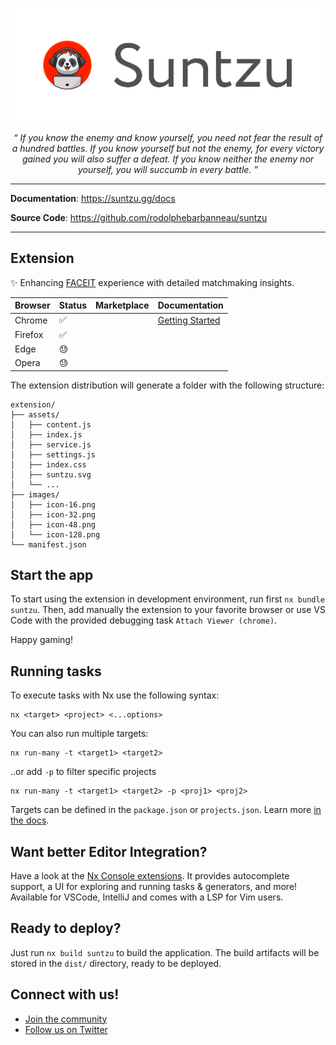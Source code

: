<p align="center">
  <a href="https://suntzu.gg"><img src="./www/assets/suntzu-banner.png" alt="FastAPI"></a>
</p>
<p align="center">
    <em>“ If you know the enemy and know yourself, you need not fear the result of a hundred battles. If you know yourself but not the enemy, for every victory gained you will also suffer a defeat. If you know neither the enemy nor yourself, you will succumb in every battle. ”</em>
</p>

---

**Documentation**: <a href="https://suntzu.gg/docs" target="_blank">https://suntzu.gg/docs</a>

**Source Code**: <a href="https://github.com/rodolphebarbanneau/suntzu" target="_blank">https://github.com/rodolphebarbanneau/suntzu</a>

---

## Extension

✨ Enhancing [FACEIT](https://www.faceit.com) experience with detailed matchmaking insights.

| Browser | Status | Marketplace | Documentation |
| ------- | ------ | ----------- | ------------- |
| Chrome  | ✅ | | [Getting Started](https://developer.chrome.com/docs/extensions/mv3/getstarted) |
| Firefox | ✅ | | |
| Edge    | 😓 | | |
| Opera   | 😓 | | |

The extension distribution will generate a folder with the following structure:
```
extension/
├── assets/
│   ├── content.js
│   ├── index.js
│   ├── service.js
│   ├── settings.js
│   ├── index.css
│   ├── suntzu.svg
│   └── ...
├── images/
│   ├── icon-16.png
│   ├── icon-32.png
│   ├── icon-48.png
│   └── icon-128.png
└── manifest.json
```

## Start the app 

To start using the extension in development environment, run first `nx bundle suntzu`. Then, add manually the extension to your favorite browser or use VS Code with the provided debugging task `Attach Viewer (chrome)`.

Happy gaming!

## Running tasks

To execute tasks with Nx use the following syntax:

```
nx <target> <project> <...options>
```

You can also run multiple targets:

```
nx run-many -t <target1> <target2>
```

..or add `-p` to filter specific projects

```
nx run-many -t <target1> <target2> -p <proj1> <proj2>
```

Targets can be defined in the `package.json` or `projects.json`. Learn more [in the docs](https://nx.dev/core-features/run-tasks).

## Want better Editor Integration?

Have a look at the [Nx Console extensions](https://nx.dev/nx-console). It provides autocomplete support, a UI for exploring and running tasks & generators, and more! Available for VSCode, IntelliJ and comes with a LSP for Vim users.

## Ready to deploy?

Just run `nx build suntzu` to build the application. The build artifacts will be stored in the `dist/` directory, ready to be deployed.

## Connect with us!

- [Join the community](https://www.reddit.com/r/suntzugg)
- [Follow us on Twitter](https://twitter.com/suntzugg)
